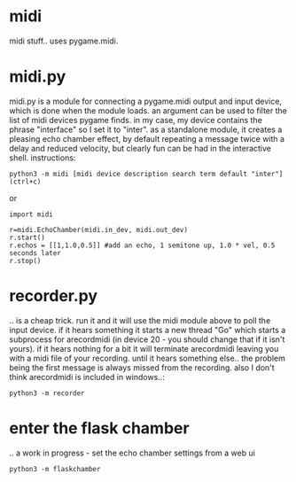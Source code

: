 # midi

midi stuff.. uses pygame.midi.

# midi.py

midi.py is a module for connecting a pygame.midi output and input device, which is done when the module loads. an argument can be used to filter the list of midi devices pygame finds. in my case, my device contains the phrase "interface" so I set it to "inter". as a standalone module, it creates a pleasing echo chamber effect, by default repeating a message twice with a delay and reduced velocity, but clearly fun can be had in the interactive shell. instructions:

```
python3 -m midi [midi device description search term default "inter"]
(ctrl+c)
```

or 

```
import midi

r=midi.EchoChamber(midi.in_dev, midi.out_dev)
r.start()
r.echos = [[1,1.0,0.5]] #add an echo, 1 semitone up, 1.0 * vel, 0.5 seconds later
r.stop()
```

# recorder.py

.. is a cheap trick. run it and it will use the midi module above to poll the input device. if it hears something it starts a new thread "Go" which starts a subprocess for arecordmidi (in device 20 - you should change that if it isn't yours). if it hears nothing for a bit it will terminate arecordmidi leaving you with a midi file of your recording. until it hears something else.. the problem being the first message is always missed from the recording. also I don't think arecordmidi is included in windows..:

```python3 -m recorder```

# enter the flask chamber

.. a work in progress - set the echo chamber settings from a web ui

```
python3 -m flaskchamber
```
